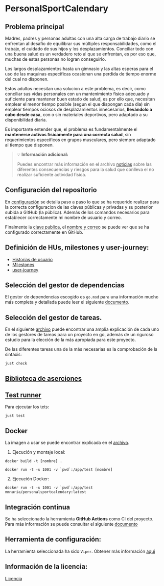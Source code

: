 # PersonalSportCalendary

## Problema principal

Madres, padres y personas adultas con una alta carga de trabajo diario se enfrentan al desafío de equilibrar sus múltiples responsabilidades, como el trabajo, el cuidado de sus hijos y los desplazamientos. Conciliar todo con una buena salud es un verdadero reto al que se enfrentan, es por eso que, muchas de estas personas no logran conseguirlo.

Los largos desplazamientos hasta un gimnasio y las altas esperas para el uso de las maquinas especificas ocasionan una perdida de tiempo enorme del cual no disponen.

Estos adultos necesitan una solucion a este problema, es decir, como conciliar sus vidas personales con un mantenimiento fisico adecuado y suficiente para mantener buen estado de salud, es por ello que, necesitan emplear el menor tiempo posible (segun el que dispongan cada dia) sin emplear tiempos ociosos de desplazamientos innecesarios, **llevándolo a cabo desde casa**, con o sin materiales deportivos, pero adaptado a su disponibilidad diaria.

Es importante entender que, el problema es fundamentalmente el **mantenerse activos fisicamente para una correcta salud**, sin requerimientos especificos en grupos musculares, pero siempre adaptado al tiempo que disponen.

> 💡 **Información adicional:**
>
> Puedes encontrar más información en el archivo [noticias](./docs/news.md) sobre las diferentes consecuencias y riesgos para la salud que conlleva el no realizar suficiente actividad fisica.

## Configuración del repositorio

En [configuración](./docs/config-repo.md) se detalla paso a paso lo que se ha requerido realizar para la correcta configuracion de las claves públicas y privadas y su posterior subida a GitHub (la pública). Además de los comandos necesarios para establecer correctamente mi nombre de usuario y correo.

Finalmente la [clave publica](./docs/images/ClavePublica.png), el [nombre y correo](./docs/images/NombreyCorreo.png) se puede ver que se ha configurado correctamente en GitHub.

## Definición de HUs, milestones y user-journey:

- [Historias de usuario](./docs/HUs.md)
- [Milestones](./docs/config-milestones.md)
- [user-journey](./docs/user-journey.md)

## Selección del gestor de dependencias

El gestor de dependencias escogido es `go.mod` para una información mucho más completa y detallada puede leer el siguiente [documento](./docs/gestor_dependencias.md).

## Selección del gestor de tareas.

En el siguiente [archivo](./docs/gestor_tareas.md) puede encontrar una amplia explicación de cada uno de los gestores de tareas para un proyecto en go, además de un riguroso estudio para la elección de la más apropiada para este proyecto.

De las diferentes tareas una de la más necesarias es la comprobación de la sintaxis:

```
just check
```

## [Biblioteca de aserciones](./docs/biblioteca_asersiones.md)

## [Test runner](./docs/test_runner.md)

Para ejecutar los tets:

```
just test
```

## Docker
La imagen a usar se puede encontrar explicada en el [archivo](/docs/imagen-docker.md).

1. Ejecución y montaje local:
```
docker build -t [nombre] .
```
```
docker run -t -u 1001 -v `pwd`:/app/test [nombre]
```

2. Ejecución Docker:
```
docker run -t -u 1001 -v `pwd`:/app/test mmnuria/personalsportcalendary:latest

```

## Integración continua
Se ha seleccionado la herramienta **GitHub Actions** como CI del proyecto. Para más información se puede consultar el siguiente [documento](./docs/continuous-integration.md)

## Herramienta de configuración:
La herramienta seleccionada ha sido `Viper`. Obtener más información [aquí](./docs/configuracion.md)


## Información de la licencia:

[Licencia](./LICENSE)